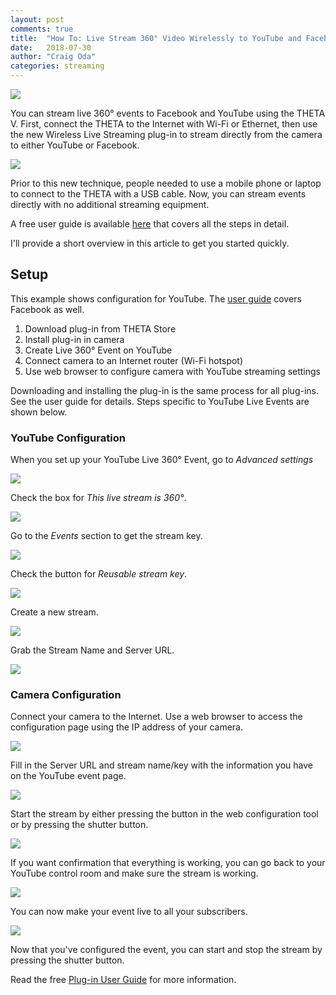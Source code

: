 ```yaml
---
layout: post
comments: true
title:  "How To: Live Stream 360° Video Wirelessly to YouTube and Facebook"
date:   2018-07-30
author: "Craig Oda"
categories: streaming
---
```

![](/blog/img/2018-07/wireless/cover-config.png)

You can stream live 360° events to Facebook and YouTube using the THETA V.
First, connect the THETA to the Internet with Wi-Fi or Ethernet, then use
the new Wireless Live Streaming plug-in to stream directly from the camera
to either YouTube or Facebook.

![](/blog/img/2018-07/wireless/timeline.png)

Prior to this new technique, people needed to use a mobile phone or laptop 
to connect to the THETA with a USB cable. Now, you can stream events directly
with no additional streaming equipment.

A free user guide is available [here](http://theta360.guide/plugin/) that covers all the steps in detail.

I'll provide a short overview in this article to get you started quickly.

## Setup

This example shows configuration for YouTube. The [user guide]((http://theta360.guide/plugin/)) covers
Facebook as well. 

1. Download plug-in from THETA Store
1. Install plug-in in camera
1. Create Live 360° Event on YouTube
1. Connect camera to an Internet router (Wi-Fi hotspot)
1. Use web browser to configure camera with YouTube streaming settings

Downloading and installing the plug-in is the same process for all plug-ins. See 
the user guide for details. Steps specific to YouTube Live Events are shown below.

### YouTube Configuration

When you set up your YouTube Live 360° Event, go to *Advanced settings*

![](/blog/img/2018-07/wireless/advanced-settings.png)

Check the box for *This live stream is 360°*.

![](/blog/img/2018-07/wireless/360-event.png)

Go to the *Events* section to get the stream key.

![](/blog/img/2018-07/wireless/events.png)

Check the button for *Reusable stream key*.

![](/blog/img/2018-07/wireless/stream-key.png)

Create a new stream.

![](/blog/img/2018-07/wireless/new-stream.png)

Grab the Stream Name and Server URL.

![](/blog/img/2018-07/wireless/server-info.png)


### Camera Configuration

Connect your camera to the Internet. Use a web browser to
access the configuration page using the IP address of your
camera.

![](/blog/img/2018-07/wireless/streaming-server.png)

Fill in the Server URL and stream name/key with the information
you have on the YouTube event page.

![](/blog/img/2018-07/wireless/key-filled.png)

Start the stream by either pressing the button in the web 
configuration tool or by pressing the shutter button.

![](/blog/img/2018-07/wireless/stream-working.png)

If you want confirmation that everything is working, you can
go back to your YouTube control room and make sure the stream is
working.

![](/blog/img/2018-07/wireless/youtube-view.png)

You can now make your event live to all your subscribers.

![](/blog/img/2018-07/wireless/rotate-view.png)

Now that you've configured the event, you can start and 
stop the stream by pressing the shutter button.

Read the free 
[Plug-in User Guide](http://theta360.guide/plugin/) 
for more information. 